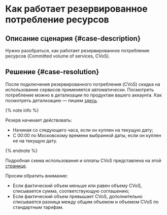 # Как работает резервированное потребление ресурсов


## Описание сценария {#case-description}

Нужно разобраться, как работает резервированное потребление ресурсов (Committed volume of services, CVoS).

## Решение {#case-resolution}

После подключения резервированного потребления (CVoS) скидка на использование сервисов применяется автоматически. Посмотреть потребление можно в детализации по продуктам вашего аккаунта. Как посмотреть детализацию — пишем [здесь](../../../billing/operations/check-charges).

{% note info %}

Резерв начинает действовать:
* Начиная со следующего часа, если он куплен на текущую дату;
* С 00:00 по Московскому времени выбранной даты, если он куплен не на текущую дату.

{% endnote %}

Подробная схема использования и оплаты CVoS представлена на этой [странице](../../../billing/concepts/cvos#how-to-pay).

Просим обратить внимание:
* Если фактический объем меньше или равен объему CVoS, списывается сумма, соответствующую соглашению;
* Если фактический объем превышает CVoS, дополнительно списывается разница между общим объемом и объемом CVoS по стандартным тарифам.